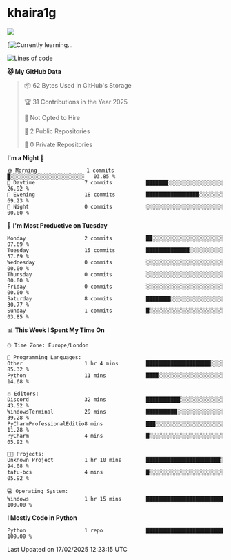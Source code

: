 # khaira1g

![](https://komarev.com/ghpvc/?username=khaira1g)

[![Currently learning...](https://github-readme-tech-stack.vercel.app/api/cards?title=Currently+learning...&lineCount=1&line1=python%2Cpython%2Cfff100%3Bhtml5%2Chtml5%2Cff5800%3Bcss%2Ccss%2C00e0ff%3Bjavascript%2Cjavascript%2Cfff100%3B)

<!--START_SECTION:waka-->
![Lines of code](https://img.shields.io/badge/From%20Hello%20World%20I%27ve%20Written-1.7%20thousand%20lines%20of%20code-blue)

**🐱 My GitHub Data** 

> 📦 62 Bytes Used in GitHub's Storage 
 > 
> 🏆 31 Contributions in the Year 2025
 > 
> 🚫 Not Opted to Hire
 > 
> 📜 2 Public Repositories 
 > 
> 🔑 0 Private Repositories 
 > 
**I'm a Night 🦉** 

```text
🌞 Morning                1 commits           █░░░░░░░░░░░░░░░░░░░░░░░░   03.85 % 
🌆 Daytime                7 commits           ███████░░░░░░░░░░░░░░░░░░   26.92 % 
🌃 Evening                18 commits          █████████████████░░░░░░░░   69.23 % 
🌙 Night                  0 commits           ░░░░░░░░░░░░░░░░░░░░░░░░░   00.00 % 
```
📅 **I'm Most Productive on Tuesday** 

```text
Monday                   2 commits           ██░░░░░░░░░░░░░░░░░░░░░░░   07.69 % 
Tuesday                  15 commits          ██████████████░░░░░░░░░░░   57.69 % 
Wednesday                0 commits           ░░░░░░░░░░░░░░░░░░░░░░░░░   00.00 % 
Thursday                 0 commits           ░░░░░░░░░░░░░░░░░░░░░░░░░   00.00 % 
Friday                   0 commits           ░░░░░░░░░░░░░░░░░░░░░░░░░   00.00 % 
Saturday                 8 commits           ████████░░░░░░░░░░░░░░░░░   30.77 % 
Sunday                   1 commits           █░░░░░░░░░░░░░░░░░░░░░░░░   03.85 % 
```


📊 **This Week I Spent My Time On** 

```text
🕑︎ Time Zone: Europe/London

💬 Programming Languages: 
Other                    1 hr 4 mins         █████████████████████░░░░   85.32 % 
Python                   11 mins             ████░░░░░░░░░░░░░░░░░░░░░   14.68 % 

🔥 Editors: 
Discord                  32 mins             ███████████░░░░░░░░░░░░░░   43.52 % 
WindowsTerminal          29 mins             ██████████░░░░░░░░░░░░░░░   39.28 % 
PyCharmProfessionalEditio8 mins              ███░░░░░░░░░░░░░░░░░░░░░░   11.28 % 
PyCharm                  4 mins              █░░░░░░░░░░░░░░░░░░░░░░░░   05.92 % 

🐱‍💻 Projects: 
Unknown Project          1 hr 10 mins        ████████████████████████░   94.08 % 
tafu-bcs                 4 mins              █░░░░░░░░░░░░░░░░░░░░░░░░   05.92 % 

💻 Operating System: 
Windows                  1 hr 15 mins        █████████████████████████   100.00 % 
```

**I Mostly Code in Python** 

```text
Python                   1 repo              █████████████████████████   100.00 % 
```




 Last Updated on 17/02/2025 12:23:15 UTC
<!--END_SECTION:waka-->
